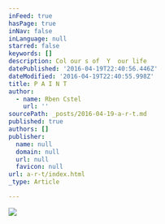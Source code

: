 ```yaml
---
inFeed: true
hasPage: true
inNav: false
inLanguage: null
starred: false
keywords: []
description: Col our s of  Y  our life
datePublished: '2016-04-19T22:40:56.446Z'
dateModified: '2016-04-19T22:40:55.998Z'
title: P A I N T
author:
  - name: Rben Cstel
    url: ''
sourcePath: _posts/2016-04-19-a-r-t.md
published: true
authors: []
publisher:
  name: null
  domain: null
  url: null
  favicon: null
url: a-r-t/index.html
_type: Article

---
```

![](https://the-grid-user-content.s3-us-west-2.amazonaws.com/c7d10e9c-a014-4dd6-83a0-1674649548f5.jpg)